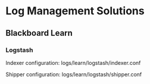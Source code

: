 # Log Management Solutions

## Blackboard Learn
### Logstash
Indexer configuration: logs/learn/logstash/indexer.conf

Shipper configuration: logs/learn/logstash/shipper.conf
